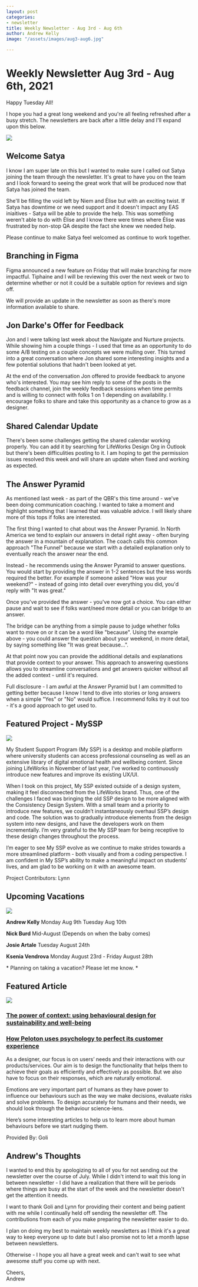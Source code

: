 ```yaml
---
layout: post
categories:
- newsletter
title: Weekly Newsletter - Aug 3rd - Aug 6th
author: Andrew Kelly
image: "/assets/images/aug3-aug6.jpg"

---
```

# **Weekly Newsletter Aug 3rd - Aug 6th, 2021**

Happy Tuesday All!

I hope you had a great long weekend and you're all feeling refreshed after a busy stretch. The newsletters are back after a little delay and I'll expand upon this below.

![](/assets/images/satya-picture.jpeg)

##  Welcome Satya 

I know I am super late on this but I wanted to make sure I called out Satya joining the team through the newsletter. It's great to have you on the team and I look forward to seeing the great work that will be produced now that Satya has joined the team.

She'll be filling the void left by Niem and Élise but with an exciting twist. If Satya has downtime or we need support and it doesn't impact any EAS iniaitives - Satya will be able to provide the help. This was something weren't able to do with Élise and I know there were times where Élise was frustrated by non-stop QA despite the fact she knew we needed help.

Please continue to make Satya feel welcomed as continue to work together.

## Branching in Figma 

Figma announced a new feature on Friday that will make branching far more impactful. Tiphaine and I will be reviewing this over the next week or two to determine whether or not it could be a suitable option for reviews and sign off. 

We will provide an update in the newsletter as soon as there's more information available to share.

## Jon Darke's Offer for Feedback  

Jon and I were talking last week about the Navigate and Nurture projects. While showing him a couple things - I used that time as an opportunity to do some A/B testing on a couple concepts we were mulling over. This turned into a great conversation where Jon shared some interesting insights and a few potential solutions that hadn't been looked at yet.

At the end of the conversation Jon offered to provide feedback to anyone who's interested. You may see him reply to some of the posts in the feedback channel, join the weekly feedback sessions when time permits and is willing to connect with folks 1 on 1 depending on availability. I encourage folks to share and take this opportunity as a chance to grow as a designer.

## Shared Calendar Update

There's been some challenges getting the shared calendar working properly. You can add it by searching for LifeWorks Design Org in Outlook but there's been difficulities posting to it. I am hoping to get the permission issues resolved this week and will share an update when fixed and working as expected.

## The Answer Pyramid

As mentioned last week - as part of the QBR's this time around - we've been doing communication coaching. I wanted to take a moment and highlight something that I learned that was valuable advice. I will likely share more of this tops if folks are interested.

The first thing I wanted to chat about was the Answer Pyramid. In North America we tend to explain our answers in detail right away - often burying the answer in a mountain of explanation. The coach calls this common approach "The Funnel" because we start with a detailed explanation only to eventually reach the answer near the end.

Instead - he recommends using the Answer Pyramid to answer questions. You would start by providing the answer in 1-2 sentences but the less words required the better. For example if someone asked "How was your weekend?" - instead of going into detail over everything you did, you'd reply with "It was great."

Once you've provided the answer - you've now got a choice. You can either pause and wait to see if folks want/need more detail or you can bridge to an answer.

The bridge can be anything from a simple pause to judge whether folks want to move on or it can be a word like "because". Using the example above - you could answer the question about your weekend, in more detail, by saying something like "It was great because...".

At that point now you can provide the additional details and explanations that provide context to your answer. This approach to answering questions allows you to streamline conversations and get answers quicker without all the added context - until it's required.

Full disclosure - I am awful at the Answer Pyramid but I am committed to getting better because I know I tend to dive into stories or long answers when a simple "Yes" or "No" would suffice. I recommend folks try it out too - it's a good approach to get used to.


## **Featured Project - MySSP**
![](/assets/images/myssp-preview.jpg)

My Student Support Program (My SSP) is a desktop and mobile platform where university students can access professional counseling as well as an extensive library of digital emotional health and wellbeing content. Since joining LifeWorks in November of last year, I’ve worked to continuously introduce new features and improve its existing UX/UI. 

When I took on this project, My SSP existed outside of a design system, making it feel disconnected from the LifeWorks brand. Thus, one of the challenges I faced was bringing the old SSP design to be more aligned with the Consistency Design System. With a small team and a priority to introduce new features, we couldn’t instantaneously overhaul SSP’s design and code. The solution was to gradually introduce elements from the design system into new designs, and have the developers work on them incrementally. I’m very grateful to the My SSP team for being receptive to these design changes throughout the process.

I’m eager to see My SSP evolve as we continue to make strides towards a more streamlined platform - both visually and from a coding perspective. I am confident in My SSP’s ability to make a meaningful impact on students’ lives, and am glad to be working on it with an awesome team. 

Project Contributors:
Lynn

## **Upcoming Vacations**

![](/assets/images/photo-1527179528411-4219e0714bcc.jpeg)

**Andrew Kelly**
Monday Aug 9th
Tuesday Aug 10th

**Nick Burd**
Mid-August (Depends on when the baby comes)

**Josie Artale**
Tuesday August 24th

**Ksenia Vendrova**
Monday August 23rd - Friday August 28th

\* Planning on taking a vacation? Please let me know. \*


## Featured Article

![](/assets/images/psychology-links-preview.png)

### [The power of context: using behavioural design for sustainability and well-being](https://medium.designit.com/the-power-of-context-using-behavioural-design-for-sustainability-and-well-being-bb71b8ac6d4f)


### [How Peloton uses psychology to perfect its customer experience](https://medium.com/choice-hacking/how-peloton-uses-psychology-to-perfect-their-customer-experience-bd9344e9e4c3)

As a designer, our focus is on users’ needs and their interactions with our products/services. Our aim is to design the functionality that helps them to achieve their goals as efficiently and effectively as possible. But we also have to focus on their responses, which are naturally emotional.

Emotions are very important part of humans as they have power to influence our behaviours such as the way we make decisions, evaluate risks and solve problems. To design accurately for humans and their needs, we should look through the behaviour science-lens.

Here’s some interesting articles to help us to learn more about human behaviours before we start nudging them.

Provided By:
Goli


## Andrew's Thoughts

I wanted to end this by apologizing to all of you for not sending out the newsletter over the course of July. While I didn't intend to wait this long in between newsletter - I did have a realization that there will be periods where things are busy at the start of the week and the newsletter doesn't get the attention it needs. 

I want to thank Goli and Lynn for providing their content and being patient with me while I continually held off sending the newsletter off. The contributions from each of you make preparing the newsletter easier to do.

I plan on doing my best to maintain weekly newsletters as I think it's a great way to keep everyone up to date but I also promise not to let a month lapse between newsletters.

Otherwise - I hope you all have a great week and can't wait to see what awesome stuff you come up with next.

Cheers,  
Andrew